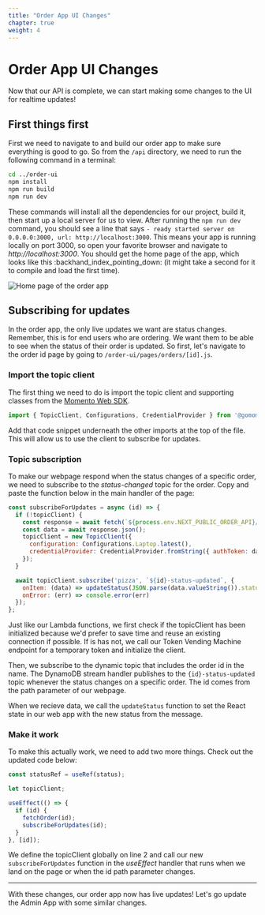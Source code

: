 ```yaml
---
title: "Order App UI Changes" 
chapter: true
weight: 4
---
```


# Order App UI Changes

Now that our API is complete, we can start making some changes to the UI for realtime updates!

## First things first

First we need to navigate to and build our order app to make sure everything is good to go. So from the `/api` directory, we need to run the following command in a terminal:

```bash
cd ../order-ui
npm install 
npm run build
npm run dev
```

These commands will install all the dependencies for our project, build it, then start up a local server for us to view. After running the `npm run dev` command, you should see a line that says `- ready started server on 0.0.0.0:3000, url: http://localhost:3000`. This means your app is running locally on port 3000, so open your favorite browser and navigate to *http://localhost:3000*. You should get the home page of the app, which looks like this :backhand_index_pointing_down: (it might take a second for it to compile and load the first time).

![Home page of the order app](/images/9_live_order_home.png)

## Subscribing for updates

In the order app, the only live updates we want are status changes. Remember, this is for end users who are ordering. We want them to be able to see when the status of their order is updated. So first, let's navigate to the order id page by going to `/order-ui/pages/orders/[id].js`.

### Import the topic client

The first thing we need to do is import the topic client and supporting classes from the [Momento Web SDK](https://docs.momentohq.com/develop/sdks/web). 

```javascript
import { TopicClient, Configurations, CredentialProvider } from '@gomomento/sdk-web';
```

Add that code snippet underneath the other imports at the top of the file. This will allow us to use the client to subscribe for updates.

### Topic subscription

To make our webpage respond when the status changes of a specific order, we need to subscribe to the *status-changed* topic for the order. Copy and paste the function below in the main handler of the page:

```javascript
const subscribeForUpdates = async (id) => {
  if (!topicClient) {
    const response = await fetch(`${process.env.NEXT_PUBLIC_ORDER_API}/tokens`);
    const data = await response.json();
    topicClient = new TopicClient({
      configuration: Configurations.Laptop.latest(),
      credentialProvider: CredentialProvider.fromString({ authToken: data.token })
    });
  } 

  await topicClient.subscribe('pizza', `${id}-status-updated`, {
    onItem: (data) => updateStatus(JSON.parse(data.valueString()).status),
    onError: (err) => console.error(err)
  });
};
```

Just like our Lambda functions, we first check if the topicClient has been initialized because we'd prefer to save time and reuse an existing connection if possible. If is has not, we call our Token Vending Machine endpoint for a temporary token and initialize the client.

Then, we subscribe to the dynamic topic that includes the order id in the name. The DynamoDB stream handler publishes to the `{id}-status-updated` topic whenever the status changes on a specific order. The id comes from the path parameter of our webpage.

When we recieve data, we call the `updateStatus` function to set the React state in our web app with the new status from the message.

### Make it work

To make this actually work, we need to add two more things. Check out the updated code below:

```javascript
const statusRef = useRef(status);

let topicClient;

useEffect(() => {
  if (id) {
    fetchOrder(id);
    subscribeForUpdates(id);
  }
}, [id]);
```

We define the topicClient globally on line 2 and call our new `subscribeForUpdates` function in the *useEffect* handler that runs when we land on the page or when the id path parameter changes.

___

With these changes, our order app now has live updates! Let's go update the Admin App with some similar changes.